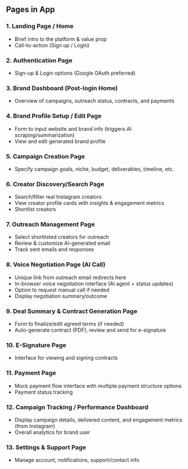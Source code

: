 ## Pages in App

### 1. Landing Page / Home

- Brief intro to the platform & value prop
- Call-to-action (Sign up / Login)

### 2. Authentication Page

- Sign-up & Login options (Google OAuth preferred)

### 3. Brand Dashboard (Post-login Home)

- Overview of campaigns, outreach status, contracts, and payments

### 4. Brand Profile Setup / Edit Page

- Form to input website and brand info (triggers AI scraping/summarization)
- View and edit generated brand profile

### 5. Campaign Creation Page

- Specify campaign goals, niche, budget, deliverables, timeline, etc.

### 6. Creator Discovery/Search Page

- Search/filter real Instagram creators
- View creator profile cards with insights & engagement metrics
- Shortlist creators

### 7. Outreach Management Page

- Select shortlisted creators for outreach
- Review & customize AI-generated email
- Track sent emails and responses

### 8. Voice Negotiation Page (AI Call)

- Unique link from outreach email redirects here
- In-browser voice negotiation interface (AI agent + status updates)
- Option to request manual call if needed
- Display negotiation summary/outcome

### 9. Deal Summary & Contract Generation Page

- Form to finalize/edit agreed terms (if needed)
- Auto-generate contract (PDF), review and send for e-signature

### 10. E-Signature Page

- Interface for viewing and signing contracts

### 11. Payment Page

- Mock payment flow interface with multiple payment structure options
- Payment status tracking

### 12. Campaign Tracking / Performance Dashboard

- Display campaign details, delivered content, and engagement metrics (from Instagram)
- Overall analytics for brand user

### 13. Settings & Support Page

- Manage account, notifications, support/contact info

